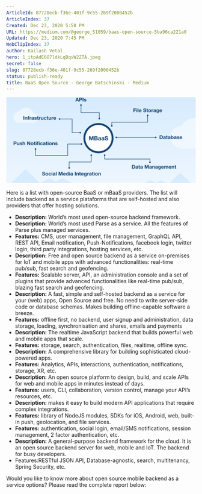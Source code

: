 ```yaml
---
ArticleId: 87728ecb-f36e-401f-9c55-269f2000452b
ArticleIndex: 37
Created: Dec 23, 2020 5:58 PM
URL: https://medium.com/@george_51059/baas-open-source-5ba96ca221a0
Updated: Dec 23, 2020 7:45 PM
WebClipIndex: 37
author: Kailash Vetal
hero: 1_itpAdE6O7ldkLqBqvW2ZTA.jpeg
secret: false
slug: 87728ecb-f36e-401f-9c55-269f2000452b
status: publish-ready
title: BaaS Open Source - George Batschinski - Medium
---
```

![1*byTjSQjWhyqQeePBtHbBJQ.png](37%20611eb7f578e24b049ea746f3597b3546/1byTjSQjWhyqQeePBtHbBJQ.png)

Here is a list with open-source BaaS or mBaaS providers. The list will include backend as a service plataforms that are self-hosted and also providers that offer hosting solutions.

- **Description:** World’s most used open-source backend framework.
- **Description:** World’s most used Parse as a service. All the features of Parse plus managed services.
- **Features:** CMS, user management, file management, GraphQL API, REST API, Email notification, Push-Notifications, facebook login, twitter login, third party integrations, hosting services, etc.
- **Description:** Free and open source backend as a service on-premises for IoT and mobile apps with advanced functionalities: real-time pub/sub, fast search and geofencing.
- **Features:** Scalable server, API, an administration console and a set of plugins that provide advanced functionalities like real-time pub/sub, blazing fast search and geofencing.
- **Description:** A fast, simple and self-hosted backend as a service for your (web) apps, Open Source and free. No need to write server-side code or database schemas. Makes building offline-capable software a breeze.
- **Features:** offline first, no backend, user signup and administration, data storage, loading, synchronisation and shares, emails and payments
- **Description:** The realtime JavaScript backend that builds powerful web and mobile apps that scale.
- **Features:** storage, search, authentication, files, realtime, offline sync.
- **Description:** A comprehensive library for building sophisticated cloud-powered apps.
- **Features:** Analytics, APIs, interactions, authentication, notifications, storage, XR, etc.
- **Description:** An open source platform to design, build, and scale APIs for web and mobile apps in minutes instead of days.
- **Features:** users, CLI, collaboration, version control, manage your API’s resources, etc.
- **Description:** makes it easy to build modern API applications that require complex integrations.
- **Features:** library of NodeJS modules, SDKs for iOS, Android, web, built-in push, geolocation, and file services.
- **Features:** authentication, social login, email/SMS notifications, session management, 2 factor authentication, etc.
- **Description:** A general-purpose backend framework for the cloud. It is an open source backend server for web, mobile and IoT. The backend for busy developers.
- Features:RESTful JSON API, Database-agnostic, search, multitenancy, Spring Security, etc.

Would you like to know more about open source mobile backend as a service options? Please read the complete report below:
